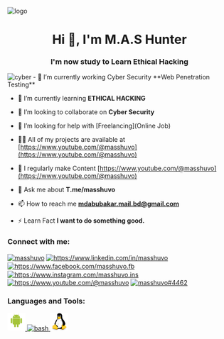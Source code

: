 ![logo](https://github.com/masshuvo/mashunter.github.io/assets/108648096/a722ae3e-3426-4675-a4df-83dfd7b6a88c)




<h1 align="center">Hi 👋, I'm M.A.S Hunter</h1>
<h3 align="center">I'm now study to Learn Ethical Hacking</h3>
<img aline="right" alt="cyber" width="400" src="https://gifdb.com/images/high/glitching-hacker-hacking-v56g4l1vaykmsno6.gif">
- 🔭 I’m currently working Cyber Security **Web Penetration Testing**

- 🌱 I’m currently learning **ETHICAL HACKING**

- 👯 I’m looking to collaborate on **Cyber Security**

- 🤝 I’m looking for help with [Freelancing](Online Job)

- 👨‍💻 All of my projects are available at [https://www.youtube.com/@masshuvo](https://www.youtube.com/@masshuvo)

- 📝 I regularly make Content [https://www.youtube.com/@masshuvo](https://www.youtube.com/@masshuvo)

- 💬 Ask me about **T.me/masshuvo**

- 📫 How to reach me **mdabubakar.mail.bd@gmail.com**

- ⚡ Learn Fact **I want to do something good.**

<h3 align="left">Connect with me:</h3>
<p align="left">
<a href="https://twitter.com/masshuvo" target="blank"><img align="center" src="https://raw.githubusercontent.com/rahuldkjain/github-profile-readme-generator/master/src/images/icons/Social/twitter.svg" alt="masshuvo" height="30" width="40" /></a>
<a href="https://www.linkedin.com/in/masshuvo" target="blank"><img align="center" src="https://raw.githubusercontent.com/rahuldkjain/github-profile-readme-generator/master/src/images/icons/Social/linked-in-alt.svg" alt="https://www.linkedin.com/in/masshuvo" height="30" width="40" /></a>
<a href="https://www.facebook.com/masshuvo.fb" target="blank"><img align="center" src="https://raw.githubusercontent.com/rahuldkjain/github-profile-readme-generator/master/src/images/icons/Social/facebook.svg" alt="https://www.facebook.com/masshuvo.fb" height="30" width="40" /></a>
<a href="https://instagram.com/masshuvo.ins" target="blank"><img align="center" src="https://raw.githubusercontent.com/rahuldkjain/github-profile-readme-generator/master/src/images/icons/Social/instagram.svg" alt="https://www.instagram.com/masshuvo.ins" height="30" width="40" /></a>
<a href="https://www.youtube.com/@masshuvo" target="blank"><img align="center" src="https://raw.githubusercontent.com/rahuldkjain/github-profile-readme-generator/master/src/images/icons/Social/youtube.svg" alt="https://www.youtube.com/@masshuvo" height="30" width="40" /></a>
<a href="https://discord.gg/@masshuvo#4462" target="blank"><img align="center" src="https://raw.githubusercontent.com/rahuldkjain/github-profile-readme-generator/master/src/images/icons/Social/discord.svg" alt="masshuvo#4462" height="30" width="40" /></a>
</p>

<h3 align="left">Languages and Tools:</h3>
<p align="left"> <a href="https://developer.android.com" target="_blank" rel="noreferrer"> <img src="https://raw.githubusercontent.com/devicons/devicon/master/icons/android/android-original-wordmark.svg" alt="android" width="40" height="40"/> </a> <a href="https://www.gnu.org/software/bash/" target="_blank" rel="noreferrer"> <img src="https://www.vectorlogo.zone/logos/gnu_bash/gnu_bash-icon.svg" alt="bash" width="40" height="40"/> </a> <a href="https://www.linux.org/" target="_blank" rel="noreferrer"> <img src="https://raw.githubusercontent.com/devicons/devicon/master/icons/linux/linux-original.svg" alt="linux" width="40" height="40"/> </a> </p>
